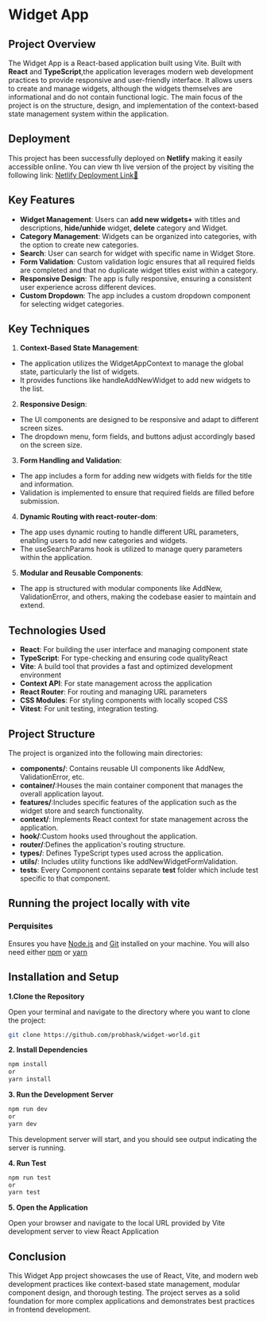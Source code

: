 # Widget App

## Project Overview

The Widget App is a React-based application built using Vite. Built with **React** and **TypeScript**,the application leverages modern web development practices to provide responsive and user-friendly interface.
It allows users to create and manage widgets, although the widgets themselves are informational and do not contain functional logic. The main focus of the project is on the structure, design, and implementation of the context-based state management system within the application.

## Deployment

This project has been successfully deployed on **Netlify** making it easily accessible online. You can view th live version of the project by visiting the following link: [Netlify Deployment Link🔗](https://widget-world.netlify.app/)

## Key Features

- **Widget Management**: Users can **add new widgets+** with titles and descriptions, **hide/unhide** widget, **delete** category and Widget.
- **Category Management**: Widgets can be organized into categories, with the option to create new categories.
- **Search**: User can search for widget with specific name in Widget Store.
- **Form Validation**: Custom validation logic ensures that all required fields are completed and that no duplicate widget titles exist within a category.
- **Responsive Design**: The app is fully responsive, ensuring a consistent user experience across different devices.
- **Custom Dropdown**: The app includes a custom dropdown component for selecting widget categories.

## Key Techniques

1. **Context-Based State Management**:

- The application utilizes the WidgetAppContext to manage the global state, particularly the list of widgets.
- It provides functions like handleAddNewWidget to add new widgets to the list.

2. **Responsive Design**:

- The UI components are designed to be responsive and adapt to different screen sizes.
- The dropdown menu, form fields, and buttons adjust accordingly based on the screen size.

3. **Form Handling and Validation**:

- The app includes a form for adding new widgets with fields for the title and information.
- Validation is implemented to ensure that required fields are filled before submission.

4. **Dynamic Routing with react-router-dom**:

- The app uses dynamic routing to handle different URL parameters, enabling users to add new categories and widgets.
- The useSearchParams hook is utilized to manage query parameters within the application.

5. **Modular and Reusable Components**:

- The app is structured with modular components like AddNew, ValidationError, and others, making the codebase easier to maintain and extend.

## Technologies Used

- **React**: For building the user interface and managing component state
- **TypeScript**: For type-checking and ensuring code qualityReact
- **Vite**: A build tool that provides a fast and optimized development environment
- **Context API**: For state management across the application
- **React Router**: For routing and managing URL parameters
- **CSS Modules**: For styling components with locally scoped CSS
- **Vitest**: For unit testing, integration testing.

## Project Structure

The project is organized into the following main directories:

- **components/**: Contains reusable UI components like AddNew, ValidationError, etc.
- **container/**:Houses the main container component that manages the overall application layout.
- **features/**:Includes specific features of the application such as the widget store and search functionality.
- **context/**: Implements React context for state management across the application.
- **hook/**:Custom hooks used throughout the application.
- **router/**:Defines the application's routing structure.
- **types/**: Defines TypeScript types used across the application.
- **utils/**: Includes utility functions like addNewWidgetFormValidation.
- **tests**: Every Component contains separate **test** folder which include test specific to that component.

## Running the project locally with vite

### Perquisites

Ensures you have
[Node.js](https://nodejs.org/) and [Git](https://git-scm.com/) installed on your machine. You will also need either [npm](https://www.npmjs.com/) or [yarn](https://yarnpkg.com/)

## Installation and Setup

**1.Clone the Repository**

Open your terminal and navigate to the directory where you want to clone the project:

```bash
git clone https://github.com/probhask/widget-world.git
```

**2. Install Dependencies**

```bash
npm install
or
yarn install
```

**3. Run the Development Server**

```bash
npm run dev
or
yarn dev
```

This development server will start, and you should see output indicating the server is running.

**4. Run Test**

```bash
npm run test
or
yarn test
```

**5. Open the Application**

Open your browser and navigate to the local URL provided by Vite development server to view React Application

## Conclusion

This Widget App project showcases the use of React, Vite, and modern web development practices like context-based state management, modular component design, and thorough testing. The project serves as a solid foundation for more complex applications and demonstrates best practices in frontend development.
